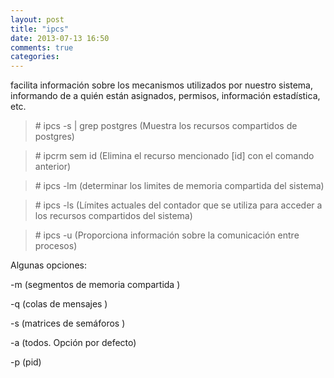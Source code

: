```yaml
---
layout: post
title: "ipcs"
date: 2013-07-13 16:50
comments: true
categories: 
---
```

facilita información sobre los mecanismos utilizados por nuestro sistema, informando de a quién están asignados, permisos, información estadística, etc.  

>\# ipcs -s | grep postgres  (Muestra los recursos compartidos de postgres) 

>\# ipcrm sem id (Elimina el recurso mencionado [id] con el comando anterior) 

>\# ipcs -lm (determinar los limites de memoria compartida del sistema) 

>\# ipcs -ls (Límites actuales del contador que se utiliza para acceder a los recursos compartidos del sistema)

>\# ipcs -u  (Proporciona información sobre la comunicación entre procesos)

Algunas opciones:

-m  (segmentos de memoria compartida )

-q   (colas de mensajes )

-s   (matrices de semáforos )

-a   (todos. Opción por defecto) 

-p   (pid) 


